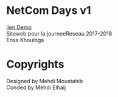 # NetCom Days v1 
[lien Demo](https://mehdi-elhaij.github.io/netcom-days01)
<br>Siteweb pour la journeeReseau 2017-2018
<br>Ensa Khouibga
# Copyrights
Designed by Mehdi Moustahib<br>
Conded by Mehdi Elhaij
